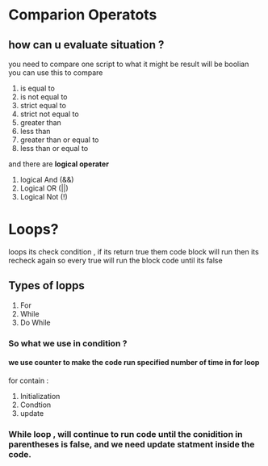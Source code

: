 # Comparion Operatots
## how can u evaluate situation ?
you need to compare one script to what it might be 
result will be boolian
you can use this to compare 
1. is equal to
2. is not equal to
3. strict equal to 
4. strict not equal to
5.  greater than
6. less than
7. greater than or equal to 
8. less than or equal to 

and there are **logical operater**
1. logical And  (&&)
2. Logical OR   (||)
3. Logical Not  (!)

# Loops?
loops its check condition , if its return true them code block will run then its recheck again so every true will run the block code until its false 

## Types of lopps
1. For
2. While
3. Do While

### So what we use  in condition ? 
#### we use counter to make the code run specified number of time in for loop 
for contain :
1. Initialization
2. Condtion 
3. update

### While loop , will continue to run code until the conidition in parentheses is false, and we need update statment inside the code.